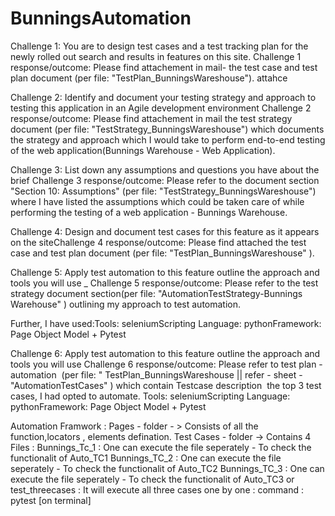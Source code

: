 # BunningsAutomation
 
Challenge 1: You are to design test cases and a test tracking plan for the newly rolled out search and results in features on this site.
Challenge 1 response/outcome: Please find attachement in mail-  the test case and test plan document (per file: "TestPlan_BunningsWareshouse"). attahce


Challenge 2: Identify and document your testing strategy and approach to testing this application in an Agile development environment
Challenge 2 response/outcome: Please find attachement in mail the test strategy document (per file: "TestStrategy_BunningsWareshouse") which documents the strategy and approach which I would take to perform end-to-end testing of the web application(Bunnings Warehouse - Web Application). 


Challenge 3: List down any assumptions and questions you have about the brief
Challenge 3 response/outcome: Please refer to the document section "Section 10: Assumptions" (per file: "TestStrategy_BunningsWareshouse") where I have listed the assumptions which could be taken care of while performing the testing of a web application - Bunnings Warehouse.

Challenge 4: Design and document test cases for this feature as it appears on the siteChallenge 4 response/outcome: Please find attached the test case and test plan document (per file: "TestPlan_BunningsWareshouse" ). 

Challenge 5: Apply test automation to this feature outline the approach and tools you will use _
Challenge 5 response/outcome: Please refer to the test strategy document section(per file: "AutomationTestStrategy-Bunnings Warehouse" ) outlining my approach to test automation. 

Further, I have used:Tools: seleniumScripting Language: pythonFramework: Page Object Model + Pytest

Challenge 6: Apply test automation to this feature outline the approach and tools you will use 
Challenge 6 response/outcome: Please refer to test plan - automation  (per file: " TestPlan_BunningsWareshouse || refer - sheet - "AutomationTestCases" ) which contain Testcase description  the top 3 test cases, I had opted to automate. Tools: seleniumScripting Language: pythonFramework: Page Object Model + Pytest


Automation Framwork :
Pages - folder - > Consists of all the function,locators , elements defination.
Test Cases - folder -> Contains 4 Files :
            Bunnings_Tc_1 : One can execute the file seperately - To check the functionalit of Auto_TC1
            Bunnings_TC_2 : One can execute the file seperately - To check the functionalit of Auto_TC2
            Bunnings_TC_3 : One can execute the file seperately - To check the functionalit of Auto_TC3
            or
            test_threecases : It will execute all three cases one by one :
             command : pytest [on terminal]

